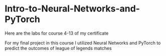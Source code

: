 # Intro-to-Neural-Networks-and-PyTorch
Here are the labs for course 4-13 of my certificate

For my final project in this course I utilized Neural Networks and PyTorch to predict the outcomes of league of legends matches

